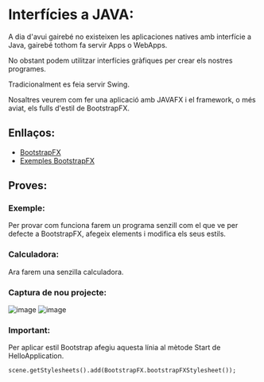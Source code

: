 # Interfícies a JAVA:

A dia d'avui gairebé no existeixen les aplicaciones natives amb interfície a Java, gairebé tothom fa servir Apps o WebApps.

No obstant podem utilitzar interfícies gràfiques per crear els nostres programes.

Tradicionalment es feia servir Swing.

Nosaltres veurem com fer una aplicació amb JAVAFX i el framework, o més aviat, els fulls d'estil de BootstrapFX.

## Enllaços:

- [BootstrapFX](https://gitee.com/tju_xiaoyong/bootstrapfx)
- [Exemples BootstrapFX](https://www.jfx-ensemble.com/project/BootstrapFX)

## Proves:

### Exemple:

Per provar com funciona farem un programa senzill com el que ve per defecte a BootstrapFX, afegeix elements i modifica els seus estils.

### Calculadora:

Ara farem una senzilla calculadora.

### Captura de nou projecte:

![image](https://user-images.githubusercontent.com/110727546/208448107-6244c827-e08f-4d98-a152-1918956e2ebc.png)
![image](https://user-images.githubusercontent.com/110727546/208448170-8fe5f8c0-0e11-43c2-83de-5970b1644628.png)

### Important:

Per aplicar estil Bootstrap afegiu aquesta línia al mètode Start de HelloApplication.

```
scene.getStylesheets().add(BootstrapFX.bootstrapFXStylesheet());
```



